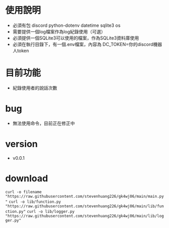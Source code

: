 # 使用說明
- 必須有包 discord python-dotenv datetime sqlite3 os
- 需要提供一個log檔案作為log紀錄使用（可選）
- 必須提供一個SQLite3可以使用的檔案，作為SQLite3資料庫使用
- 必須在執行目錄下，有一個.env檔案，內容為 DC_TOKEN=你的discord機器人token
# 目前功能
- 紀錄使用者的說話次數
# bug
- 無法使用命令，目前正在修正中
# version
- v0.0.1

# download
```curl -o filename "https://raw.githubusercontent.com/stevenhuang226/gk4wj06/main/main.py"```
```curl -o lib/function.py "https://raw.githubusercontent.com/stevenhuang226/gk4wj06/main/lib/function.py"```
```curl -o lib/logger.py "https://raw.githubusercontent.com/stevenhuang226/gk4wj06/main/lib/logger.py"```
